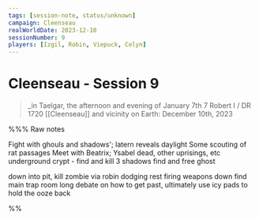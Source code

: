 ```yaml
---
tags: [session-note, status/unknown]
campaign: Cleenseau
realWorldDate: 2023-12-10
sessionNumber: 9
players: [Izgil, Robin, Viepuck, Celyn]
---
```

# Cleenseau - Session 9
>_in Taelgar, the afternoon and evening of January 7th
>7 Robert I / DR 1720
>[[Cleenseau]] and vicinity
>on Earth: December 10th, 2023

%%%
Raw notes

Fight with ghouls and shadows'; latern reveals daylight
Some scouting of rat passages
Meet with Beatrix; Ysabel dead, other uprisings, etc
underground crypt - find and kill 3 shadows
find and free ghost

down into pit, kill zombie via robin dodging rest firing weapons down
find main trap room
long debate on how to get past, ultimately use icy pads to hold the ooze back

%%